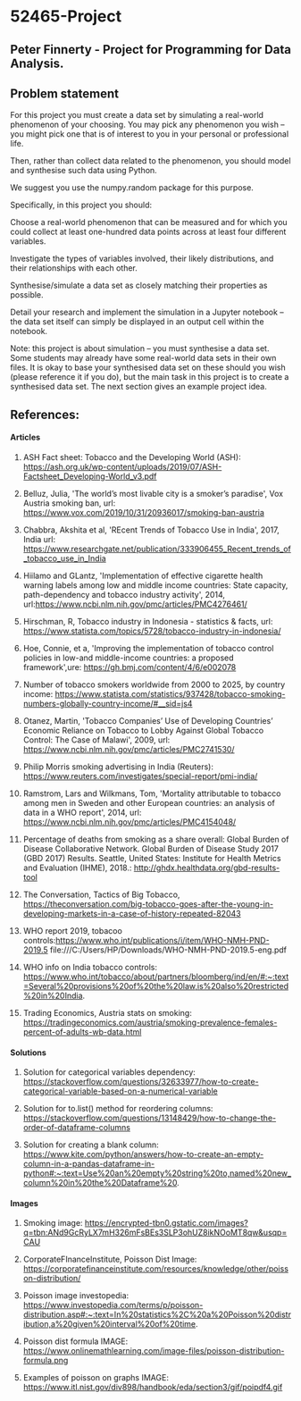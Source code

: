 # 52465-Project

## Peter Finnerty - Project for Programming for Data Analysis.

## Problem statement

For this project you must create a data set by simulating a real-world phenomenon of your choosing. You may pick any phenomenon you wish – you might pick one that is of interest to you in your personal or professional life.

Then, rather than collect data related to the phenomenon, you should model and synthesise such data using Python.

We suggest you use the numpy.random package for this purpose.

Specifically, in this project you should:

Choose a real-world phenomenon that can be measured and for which you could collect at least one-hundred data points across at least four different variables.

Investigate the types of variables involved, their likely distributions, and their relationships with each other.

Synthesise/simulate a data set as closely matching their properties as possible.

Detail your research and implement the simulation in a Jupyter notebook – the data set itself can simply be displayed in an output cell within the notebook.

Note:
this project is about simulation – you must synthesise a data set. Some students may already have some real-world data sets in their own files. It is okay to base your synthesised data set on these should you wish (please reference it if you do), but the main task in this project is to create a synthesised data set. The next section gives an example project idea. 


## References:

#### Articles

1. ASH Fact sheet: Tobacco and the Developing World (ASH): https://ash.org.uk/wp-content/uploads/2019/07/ASH-Factsheet_Developing-World_v3.pdf

2. Belluz, Julia, 'The world’s most livable city is a smoker’s paradise', Vox Austria smoking ban, url: https://www.vox.com/2019/10/31/20936017/smoking-ban-austria

3. Chabbra, Akshita et al, 'REcent Trends of Tobacco Use in India', 2017, India url: https://www.researchgate.net/publication/333906455_Recent_trends_of_tobacco_use_in_India

4. Hiilamo and GLantz, 'Implementation of effective cigarette health warning labels among low and middle income countries: State capacity, path-dependency and tobacco industry activity', 2014, url:https://www.ncbi.nlm.nih.gov/pmc/articles/PMC4276461/

5. Hirschman, R, Tobacco industry in Indonesia - statistics & facts, url: https://www.statista.com/topics/5728/tobacco-industry-in-indonesia/

6. Hoe, Connie, et a, 'Improving the implementation of tobacco control policies in low-and middle-income countries: a proposed framework',ure: https://gh.bmj.com/content/4/6/e002078

7. Number of tobacco smokers worldwide from 2000 to 2025, by country income: https://www.statista.com/statistics/937428/tobacco-smoking-numbers-globally-country-income/#__sid=js4

8. Otanez, Martin, 'Tobacco Companies’ Use of Developing Countries’ Economic Reliance on Tobacco to Lobby Against Global Tobacco Control: The Case of Malawi', 2009, url: https://www.ncbi.nlm.nih.gov/pmc/articles/PMC2741530/

9. Philip Morris smoking advertising in India (Reuters): https://www.reuters.com/investigates/special-report/pmi-india/

10. Ramstrom, Lars and Wilkmans, Tom, 'Mortality attributable to tobacco among men in Sweden and other European countries: an analysis of data in a WHO report', 2014, url: https://www.ncbi.nlm.nih.gov/pmc/articles/PMC4154048/

11. Percentage of deaths from smoking as a share overall: Global Burden of Disease Collaborative Network. Global Burden of Disease Study 2017 (GBD 2017) Results. Seattle, United States: Institute for Health Metrics and Evaluation (IHME), 2018.: http://ghdx.healthdata.org/gbd-results-tool

12. The Conversation, Tactics of Big Tobacco, https://theconversation.com/big-tobacco-goes-after-the-young-in-developing-markets-in-a-case-of-history-repeated-82043

13. WHO report 2019, tobacoo controls:https://www.who.int/publications/i/item/WHO-NMH-PND-2019.5   file:///C:/Users/HP/Downloads/WHO-NMH-PND-2019.5-eng.pdf

14. WHO info on India tobacco controls: https://www.who.int/tobacco/about/partners/bloomberg/ind/en/#:~:text=Several%20provisions%20of%20the%20law,is%20also%20restricted%20in%20India.

15. Trading Economics, Austria stats on smoking: https://tradingeconomics.com/austria/smoking-prevalence-females-percent-of-adults-wb-data.html

#### Solutions

1. Solution for categorical variables dependency: https://stackoverflow.com/questions/32633977/how-to-create-categorical-variable-based-on-a-numerical-variable

2. Solution for to.list() method for reordering columns: https://stackoverflow.com/questions/13148429/how-to-change-the-order-of-dataframe-columns

3. Solution for creating a blank column: https://www.kite.com/python/answers/how-to-create-an-empty-column-in-a-pandas-dataframe-in-python#:~:text=Use%20an%20empty%20string%20to,named%20new_column%20in%20the%20Dataframe%20.

#### Images

1. Smoking image: https://encrypted-tbn0.gstatic.com/images?q=tbn:ANd9GcRyLX7mH326mFsBEs3SLP3ohUZ8ikNOoMT8qw&usqp=CAU

2. CorporateFInanceInstitute, Poisson Dist Image: https://corporatefinanceinstitute.com/resources/knowledge/other/poisson-distribution/

3. Poisson image investopedia: https://www.investopedia.com/terms/p/poisson-distribution.asp#:~:text=In%20statistics%2C%20a%20Poisson%20distribution,a%20given%20interval%20of%20time.

4. Poisson dist formula IMAGE: https://www.onlinemathlearning.com/image-files/poisson-distribution-formula.png

5. Examples of poisson on graphs IMAGE: https://www.itl.nist.gov/div898/handbook/eda/section3/gif/poipdf4.gif